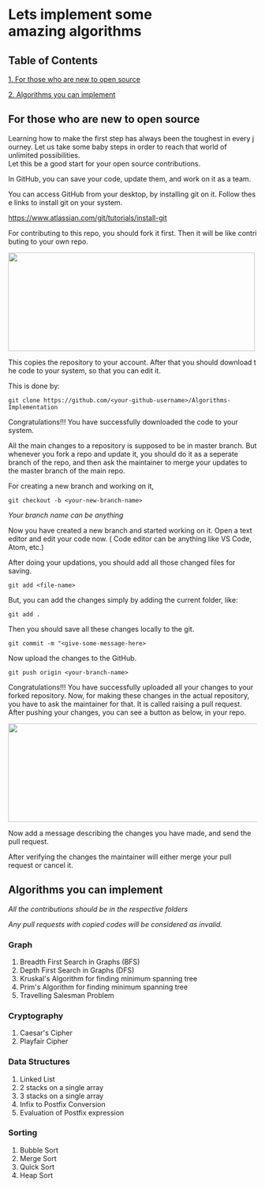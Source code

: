 # Lets implement some amazing algorithms

## Table of Contents
[1. For those who are new to open source]( #for-those-who-are-new-to-open-source )

[2. Algorithms you can implement]( #algorithms-you-can-implement )

## For those who are new to open source

Learning how to make the first step has always been the toughest in every journey.
Let us take some baby steps in order to reach that world of unlimited possibilities.
Let this be a good start for your open source contributions.

In GitHub, you can save your code, update them, and work on it as a team.

You can access GitHub from your desktop, by installing git on it. Follow these links to install git on your system.

https://www.atlassian.com/git/tutorials/install-git

For contributing to this repo, you should fork it first. Then it will be like contributing to your own repo.

<img src="https://github.com/firstcontributions/first-contributions/blob/master/assets/fork.png" width="500" height="200"/>

This copies the repository to your account. After that you should download the code to your system, so that you can edit it.

This is done by:

```git clone https://github.com/<your-github-username>/Algorithms-Implementation```

Congratulations!!!
You have successfully downloaded the code to your system.

All the main changes to a repository is supposed to be in master branch. But whenever you fork a repo and update it, you should do it as a seperate branch of the repo, and then ask the maintainer to merge your updates to the master branch of the main repo.

For creating a new branch and working on it,

```git checkout -b <your-new-branch-name>```

_Your branch name can be anything_

Now you have created a new branch and started working on it.
Open a text editor and edit your code now. ( Code editor can be anything like VS Code, Atom, etc.)

After doing your updations, you should add all those changed files for saving.

```git add <file-name>```

But, you can add the changes simply by adding the current folder, like:

```git add .```

Then you should save all these changes locally to the git.

```git commit -m "<give-some-message-here>```

Now upload the changes to the GitHub.

```git push origin <your-branch-name>```

Congratulations!!! You have successfully uploaded all your changes to your forked repository.
Now, for making these changes in the actual repository, you have to ask the maintainer for that. It is called raising a pull request.
After pushing your changes, you can see a button as below, in your repo.

<img src="https://github.com/firstcontributions/first-contributions/blob/master/assets/compare-and-pull.png" width="600" height="200">

Now add a message describing the changes you have made, and send the pull request.

After verifying the changes the maintainer will either merge your pull request or cancel it.



## Algorithms you can implement
_All the contributions should be in the respective folders_

_Any pull requests with copied codes will be considered as invalid._
### Graph
1. Breadth First Search in Graphs (BFS)
2. Depth First Search in Graphs (DFS)
3. Kruskal's Algorithm for finding minimum spanning tree
4. Prim's Algorithm for finding minimum spanning tree
5. Travelling Salesman Problem
### Cryptography
1. Caesar's Cipher
2. Playfair Cipher
### Data Structures
1. Linked List
2. 2 stacks on a single array
3. 3 stacks on a single array
4. Infix to Postfix Conversion
5. Evaluation of Postfix expression
### Sorting
1. Bubble Sort
2. Merge Sort
3. Quick Sort
4. Heap Sort
